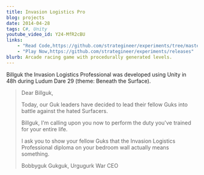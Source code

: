 ```yaml
---
title: Invasion Logistics Pro
blog: projects
date: 2014-04-28
tags: C#, Unity
youtube_video_id: Y24-MfR2cBU
links:
    - "Read Code,https://github.com/strategineer/experiments/tree/master/2014/04/ludum-dare-29"
    - "Play Now,https://github.com/strategineer/experiments/releases"
blurb: Arcade racing game with procedurally generated levels.
---
```

Billguk the Invasion Logistics Professional was developed using Unity in 48h during Ludum Dare 29 (theme: Beneath the Surface).

<blockquote class="blockquote">
Dear Billguk,<BR>


Today, our Guk leaders have decided to lead their fellow Guks into battle against the hated Surfacers. <BR>


Billguk, I'm calling upon you now to perform the duty you've trained for your entire life. <BR>


I ask you to show your fellow Guks that the Invasion Logistics Professional diploma on your bedroom wall actually means something. <BR>


Bobbyguk Gukguk, Urgugurk War CEO
</blockquote>
